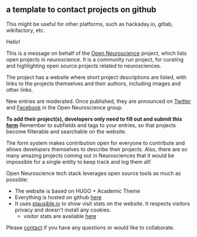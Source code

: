 ## a template to contact projects on github
This might be useful for other platforms, such as hackaday.io, gitlab, wikifactory, etc.



Hello!

This is a message on behalf of the [Open Neuroscience](<https://open-neuroscience.com>) project, which lists open projects in neuroscience. It is a community run project, for curating and highlighting open source projects related to neurosciences.

The project has a website where short project descriptions are listed, with links to the projects themselves and their authors, including images and other links. 

New entries are moderated. Once published, they are announced on [Twitter](https://twitter.com/openneurosci) and [Facebook](https://www.facebook.com/OpenNeuroscience) in the Open Neuroscience group. 

**To add their project(s), developers only need to fill out and submit this [form](https://forms.gle/ByM8thAhZJkHBMQN8)**
Remember to subfields and tags to your entries, so that projects become filterable and searchable on the website.

The form system makes contribution open for everyone to contribute and allows developers themselves to describe their projects. Also, there are so many amazing projects coming out in Neurosciences that it would be impossible for a single entity to keep track and log them all!

Open Neuroscience tech stack leverages open source tools as much as possible:
- The website is based on HUGO + Academic Theme
- Everything is hosted on github [here](https://github.com/open-neuroscience)
- It uses [plausible.io](https://[plausible.io) to show visit stats on the website. It respects visitors privacy and doesn't install any cookies.
  - visitor stats are available [here](https://plausible.io/open-neuroscience.com?period=60d)

Please [contact](mailto:openeuroscience@gmail.com) if you have any questions or would like to collaborate.


